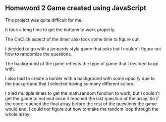 ## Homeword 2 Game created using JavaScript

This project was quite difficult for me.

It took a long time to get the buttons to work properly.

The OnClick aspect of the timer also took some time to figure out.

I decided to go with a jeopardy style game that asks but I couldn't figure out how to randomize the questions.

The background of the game reflects the type of game that I decided to go with.

I also had to create a border with a background with some opacity due to the background that I selected having so many different colors.

I tried multiple times to get the math.random function to work, but I couldn't get the game to not end once it reached the last question of the array.
So if the code reached the final array before the rest of the questions the game would end. I could not figure out how to make the random loop through the whole
array.